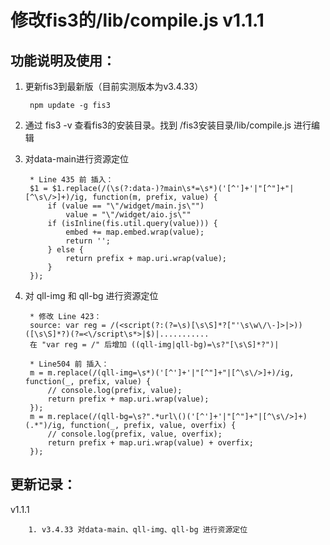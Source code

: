 # 修改fis3的/lib/compile.js v1.1.1

功能说明及使用：
--------------

1. 更新fis3到最新版（目前实测版本为v3.4.33）
        
        npm update -g fis3

2. 通过 fis3 -v 查看fis3的安装目录。找到 /fis3安装目录/lib/compile.js 进行编辑


3. 对data-main进行资源定位

        * Line 435 前 插入：
        $1 = $1.replace(/(\s(?:data-)?main\s*=\s*)('[^']+'|"[^"]+"|[^\s\/>]+)/ig, function(m, prefix, value) {
            if (value == "\"/widget/main.js\"")
                value = "\"/widget/aio.js\""
            if (isInline(fis.util.query(value))) {
                embed += map.embed.wrap(value);
                return '';
            } else {
                return prefix + map.uri.wrap(value);
            }
        });

4. 对 qll-img 和 qll-bg 进行资源定位

        * 修改 Line 423：
        source: var reg = /(<script(?:(?=\s)[\s\S]*?["'\s\w\/\-]>|>))([\s\S]*?)(?=<\/script\s*>|$)|........... 
        在 "var reg = /" 后增加 ((qll-img|qll-bg)=\s?"[\s\S]*?")|

        * Line504 前 插入：
        m = m.replace(/(qll-img=\s*)('[^']+'|"[^"]+"|[^\s\/>]+)/ig, function(_, prefix, value) {
            // console.log(prefix, value);
            return prefix + map.uri.wrap(value);
        });
        m = m.replace(/(qll-bg=\s?".*url\()('[^']+'|"[^"]+"|[^\s\/>]+)(.*")/ig, function(_, prefix, value, overfix) {
            // console.log(prefix, value, overfix);
            return prefix + map.uri.wrap(value) + overfix;
        });

更新记录：
--------------

v1.1.1

        1. v3.4.33 对data-main、qll-img、qll-bg 进行资源定位
        